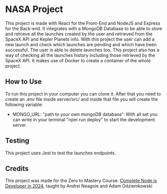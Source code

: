 # NASA Project

This project is made with React for the Front-End and NodeJS and Express for the Back-end. It integrates with a MongoDB Database to be able to store and retrieve all the launches created by the user and retrieved from the SpaceX API and Kepler Planets info. With this project the user can add a new launch and check which launches are pending and which have been successful. The user is able to delete launches too. This project also has a way of checking all the launches history including those retrieved by the SpaceX API. It makes use of Docker to create a container of the whole project.

## How to Use

To run this project in your computer you can clone it. After that you need to create an .env file inside server/src/ and inside that file you will create the following variable:
- MONGO_URL: "path to your own mongoDB database".
With all set you can write in your terminal "npm run deploy" to start the development server.

## Testing

This project uses Jest to test the launches endpoints.

## Credits

This project was made for the Zero to Mastery Course: [Complete Node.js Developer in 2024](https://zerotomastery.io/courses/learn-node-js/), taught by Andrei Neagoie and Adam Odziemkowski
